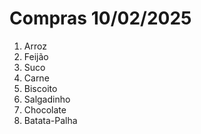 # Compras 10/02/2025

1. Arroz
2. Feijão
3. Suco
4. Carne
5. Biscoito
6. Salgadinho
7. Chocolate
8. Batata-Palha